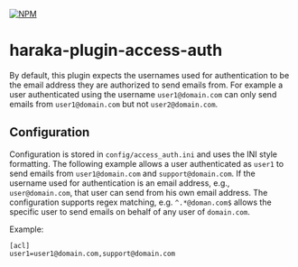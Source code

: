 [![NPM][npm-img]][npm-url]

# haraka-plugin-access-auth

By default, this plugin expects the usernames used for authentication to be the email address they are authorized to send emails from. For example a user authenticated using the username `user1@domain.com` can only send emails from `user1@domain.com` but not `user2@domain.com`.

Configuration
-------------

Configuration is stored in `config/access_auth.ini` and uses the INI style formatting. The following example allows a user authenticated as `user1` to send emails from `user1@domain.com` and `support@domain.com`. If the username used for authentication is an email address, e.g., `user@domain.com`, that user can send from his own email address. The configuration supports regex matching, e.g. `^.*@doman.com$` allows the specific user to send emails on behalf of any user of `domain.com`.

Example:

```
[acl]
user1=user1@domain.com,support@domain.com
```

[npm-img]: https://nodei.co/npm/haraka-plugin-access-auth.png
[npm-url]: https://www.npmjs.com/package/haraka-plugin-access-auth
